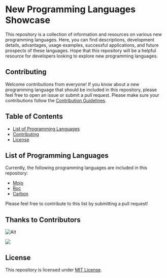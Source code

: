 # New Programming Languages Showcase

This repository is a collection of information and resources on various new programming languages. Here, you can find descriptions, development details, advantages, usage examples, successful applications, and future prospects of these languages. Hope that this repository will be a helpful resource for developers looking to explore new programming languages.


## Contributing

Welcome contributions from everyone! If you know about a new programming language that should be included in this repository, please feel free to open an issue or submit a pull request. Please make sure your contributions follow the [Contribution Guidelines](https://github.com/multikitty/New-Programming-Languages-Showcase/blob/master/CONTRIBUTING.md).


## Table of Contents
- [List of Programming Languages](#list-of-programming-languages)
- [Contributing](#contributing)
- [License](#license)


## List of Programming Languages

Currently, the following programming languages are included in this repository:

- [Mojo](https://github.com/multikitty/New-Programming-Languages-Showcase/blob/main/mojo-lang.md)
- [Roc](https://github.com/multikitty/New-Programming-Languages-Showcase/blob/main/roc-lang.md)
- [Carbon](https://github.com/multikitty/New-Programming-Languages-Showcase/blob/main/carbon-lang.md)

Please feel free to contribute to this list by submitting a pull request!


## Thanks to Contributors

![Alt](https://repobeats.axiom.co/api/embed/ec25841d67de318634b1337eb7962c1f300ac5d5.svg "Repobeats analytics image")

<a href="https://github.com/multikitty/New-Programming-Languages-Showcase/graphs/contributors">
  <img src="https://contrib.rocks/image?repo=multikitty/New-Programming-Languages-Showcase" />
</a>


## License

This repository is licensed under [MIT License](https://github.com/multikitty/New-Programming-Languages-Showcase/blob/master/LICENSE).
